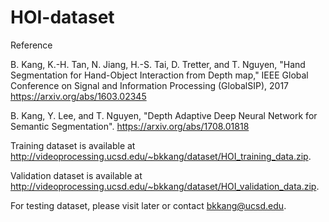 # HOI-dataset

Reference

B. Kang, K.-H. Tan, N. Jiang, H.-S. Tai, D. Tretter, and T. Nguyen, "Hand Segmentation for Hand-Object Interaction from Depth map," IEEE Global Conference on Signal and Information Processing (GlobalSIP), 2017
https://arxiv.org/abs/1603.02345

B. Kang, Y. Lee, and T. Nguyen, "Depth Adaptive Deep Neural Network for Semantic Segmentation".
https://arxiv.org/abs/1708.01818

Training dataset is available at http://videoprocessing.ucsd.edu/~bkkang/dataset/HOI_training_data.zip.

Validation dataset is available at http://videoprocessing.ucsd.edu/~bkkang/dataset/HOI_validation_data.zip.

For testing dataset, please visit later or contact bkkang@ucsd.edu.
